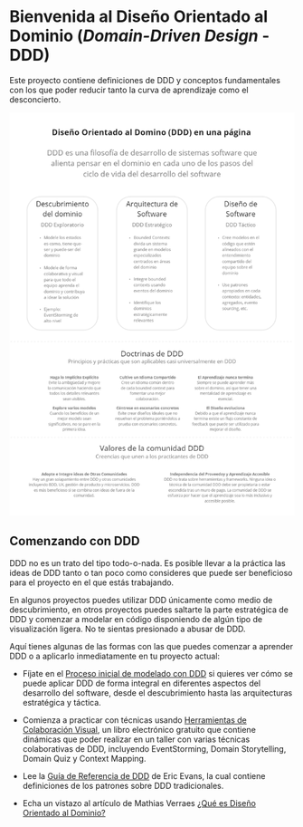 # Bienvenida al Diseño Orientado al Dominio (_Domain-Driven Design_ - DDD)

Este proyecto contiene definiciones de DDD y conceptos fundamentales con los que poder reducir tanto la curva de aprendizaje como el desconcierto. 

![DDD en una página](recursos/ddd_en_una_pagina.png)

## Comenzando con DDD

DDD no es un trato del tipo todo-o-nada. Es posible llevar a la práctica las ideas de DDD tanto o tan poco como consideres que puede ser beneficioso para el proyecto en el que estás trabajando.

En algunos proyectos puedes utilizar DDD únicamente como medio de descubrimiento, en otros proyectos puedes saltarte la parte estratégica de DDD y comenzar a modelar en código disponiendo de algún tipo de visualización ligera. No te sientas presionado a abusar de DDD.

Aquí tienes algunas de las formas con las que puedes comenzar a aprender DDD o a aplicarlo inmediatamente en tu proyecto actual:

- Fíjate en el [Proceso inicial de modelado con DDD](https://github.com/ddd-crew/ddd-starter-modelling-process) si quieres ver cómo se puede aplicar DDD de forma integral en diferentes aspectos del desarrollo del software, desde el descubrimiento hasta las arquitecturas estratégica y táctica. 

- Comienza a practicar con técnicas usando [Herramientas de Colaboración Visual](https://leanpub.com/visualcollaborationtools), un libro electrónico gratuito que contiene dinámicas que poder realizar en un taller con varias técnicas colaborativas de DDD, incluyendo EventStorming, Domain Storytelling, Domain Quiz y Context Mapping.

- Lee la [Guía de Referencia de DDD](https://www.domainlanguage.com/wp-content/uploads/2016/05/DDD_Reference_2015-03.pdf) de Eric Evans, la cual contiene definiciones de los patrones sobre DDD tradicionales.

- Echa un vistazo al artículo de Mathias Verraes [¿Qué es Diseño Orientado al Dominio?](https://verraes.net/2021/09/what-is-domain-driven-design-ddd/)
